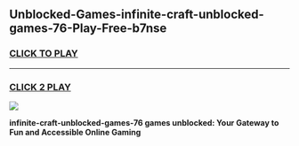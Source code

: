 
## Unblocked-Games-infinite-craft-unblocked-games-76-Play-Free-b7nse
<h3>
<a href="https://premium76.site?title=infinite-craft-unblocked-games-76&ref=21A">CLICK TO PLAY</a></h3>
<hr>

<h3>
<a href="https://premium76.site?title=infinite-craft-unblocked-games-76&ref=21A">CLICK 2 PLAY</a>
  
</h3>

<a href="https://premium76.site?title=infinite-craft-unblocked-games-76&ref=21A"><img src="https://clearcache.store/games.png"></a>


**infinite-craft-unblocked-games-76 games unblocked: Your Gateway to Fun and Accessible Online Gaming**
